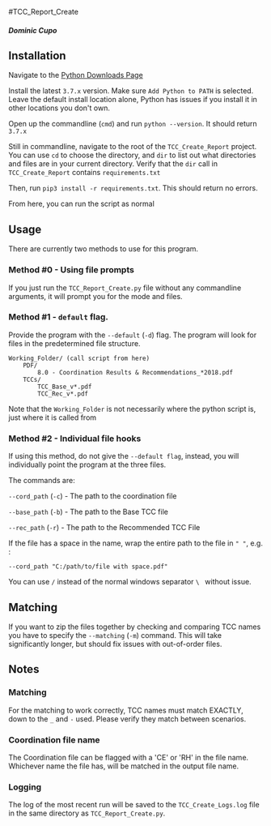 #TCC_Report_Create
##### Dominic Cupo

## Installation
Navigate to the [Python Downloads Page](https://www.python.org/downloads/) 

Install the latest `3.7.x` version. Make sure `Add Python to PATH` is selected.
Leave the default install location alone, Python has issues if you install it in other locations you don't own. 

Open up the commandline (`cmd`) and run `python --version`. It should return `3.7.x`

Still in commandline, navigate to the root of the `TCC_Create_Report` project. You can use `cd` to choose the directory, 
and `dir` to list out what directories and files are in your current directory. Verify that the `dir` call in `TCC_Create_Report` 
contains `requirements.txt`

Then, run `pip3 install -r requirements.txt`. This should return no errors.

From here, you can run the script as normal

## Usage
There are currently two methods to use for this program.

### Method #0 - Using file prompts

If you just run the `TCC_Report_Create.py` file without any commandline arguments, it will prompt you for the mode and files.

### Method #1 - `default` flag. 

Provide the program with the `--default` (`-d`) flag. The program will look for files in the predetermined file structure. 

```
Working_Folder/ (call script from here)
    PDF/
        8.0 - Coordination Results & Recommendations_*2018.pdf
    TCCs/
        TCC_Base_v*.pdf
        TCC_Rec_v*.pdf
```

Note that the `Working_Folder` is not necessarily where the python script is, just where it is called from

### Method #2 - Individual file hooks
If using this method, do not give the `--default flag`, instead, you will individually point the program at the three files. 

The commands are:

`--cord_path` (`-c`) - The path to the coordination file

`--base_path` (`-b`) - The path to the Base TCC file

`--rec_path` (`-r`) - The path to the Recommended TCC File

If the file has a space in the name, wrap the entire path to the file in `" "`, e.g. :

`--cord_path "C:/path/to/file with space.pdf"`

You can use `/` instead of the normal windows separator `\ ` without issue.

## Matching

If you want to zip the files together by checking and comparing TCC names you have to specify the `--matching` (`-m`) 
command. This will take significantly longer, but should fix issues with out-of-order files. 

## Notes
### Matching
For the matching to work correctly, TCC names must match EXACTLY, down to the `_` and `-` used. Please verify they match 
between scenarios.   

### Coordination file name
The Coordination file can be flagged with a 'CE' or 'RH' in the file name. Whichever name the file has, will be matched
 in the output file name. 

### Logging
The log of the most recent run will be saved to the `TCC_Create_Logs.log` 
file in the same directory as `TCC_Report_Create.py`.